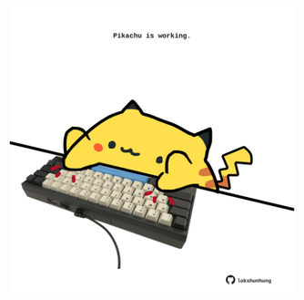 <!-- built at 01/12/2023, 15:00:48 UTC -->
<p align="center">
  <img width="500" height="500" src="./ReadmeImage.svg">
</p>
